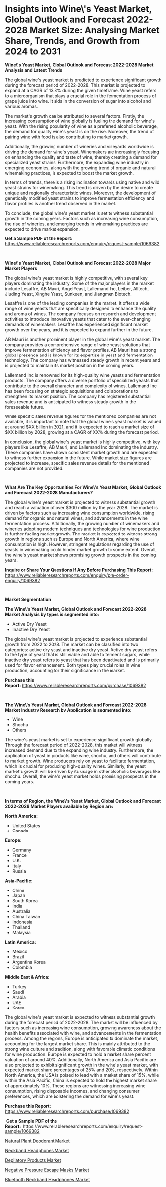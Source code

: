 <p><h1>Insights into Wine\'s Yeast Market, Global Outlook and Forecast 2022-2028 Market Size: Analysing Market Share, Trends, and Growth from 2024 to 2031</h1></p><p><strong>Wine\'s Yeast Market, Global Outlook and Forecast 2022-2028 Market Analysis and Latest Trends</strong></p>
<p><p>The global wine's yeast market is predicted to experience significant growth during the forecast period of 2022-2028. This market is projected to expand at a CAGR of 13.3% during the given timeframe. Wine yeast refers to a microorganism that plays a crucial role in the fermentation process of grape juice into wine. It aids in the conversion of sugar into alcohol and various aromas.</p><p>The market's growth can be attributed to several factors. Firstly, the increasing consumption of wine globally is fueling the demand for wine's yeast. With the rising popularity of wine as a preferred alcoholic beverage, the demand for quality wine's yeast is on the rise. Moreover, the trend of pairing wine with food is also contributing to market growth.</p><p>Additionally, the growing number of wineries and vineyards worldwide is driving the demand for wine's yeast. Winemakers are increasingly focusing on enhancing the quality and taste of wine, thereby creating a demand for specialized yeast strains. Furthermore, the expanding wine industry in emerging economies, along with the growing trend of organic and natural winemaking practices, is expected to boost the market growth.</p><p>In terms of trends, there is a rising inclination towards using native and wild yeast strains for winemaking. This trend is driven by the desire to create unique and regionally characteristic wines. Moreover, the development of genetically modified yeast strains to improve fermentation efficiency and flavor profiles is another trend observed in the market.</p><p>To conclude, the global wine's yeast market is set to witness substantial growth in the coming years. Factors such as increasing wine consumption, the rise of wineries, and emerging trends in winemaking practices are expected to drive market expansion.</p></p>
<p><strong>Get a Sample PDF of the Report:&nbsp;</strong> <a href="https://www.reliableresearchreports.com/enquiry/request-sample/1069382">https://www.reliableresearchreports.com/enquiry/request-sample/1069382</a></p>
<p>&nbsp;</p>
<p><strong>Wine\'s Yeast Market, Global Outlook and Forecast 2022-2028 Major Market Players</strong></p>
<p><p>The global wine's yeast market is highly competitive, with several key players dominating the industry. Some of the major players in the market include Lesaffre, AB Mauri, AngelYeast, Lallemand Inc, Leiber, Alltech, Jiuding Yeast, Xinghe Yeast, Sunkeen, and Jiangmen Biotech.</p><p>Lesaffre is one of the leading companies in the market. It offers a wide range of wine yeasts that are specifically designed to enhance the quality and aroma of wines. The company focuses on research and development activities to introduce innovative yeasts that cater to the ever-changing demands of winemakers. Lesaffre has experienced significant market growth over the years, and it is expected to expand further in the future.</p><p>AB Mauri is another prominent player in the global wine's yeast market. The company provides a comprehensive range of wine yeast solutions that improve fermentation efficiency and flavor profiles. AB Mauri has a strong global presence and is known for its expertise in yeast and fermentation technology. The company has witnessed steady growth in recent years and is projected to maintain its market position in the coming years.</p><p>Lallemand Inc is renowned for its high-quality wine yeasts and fermentation products. The company offers a diverse portfolio of specialized yeasts that contribute to the overall character and complexity of wines. Lallemand Inc has been focusing on strategic acquisitions and collaborations to strengthen its market position. The company has registered substantial sales revenue and is anticipated to witness steady growth in the foreseeable future.</p><p>While specific sales revenue figures for the mentioned companies are not available, it is important to note that the global wine's yeast market is valued at around $XX billion in 2021, and it is expected to reach a market size of $XX billion by 2028, growing at a CAGR of XX% during the forecast period.</p><p>In conclusion, the global wine's yeast market is highly competitive, with key players like Lesaffre, AB Mauri, and Lallemand Inc dominating the industry. These companies have shown consistent market growth and are expected to witness further expansion in the future. While market size figures are projected to increase, specific sales revenue details for the mentioned companies are not provided.</p></p>
<p>&nbsp;</p>
<p><strong>What Are The Key Opportunities For Wine\'s Yeast Market, Global Outlook and Forecast 2022-2028 Manufacturers?</strong></p>
<p><p>The global wine's yeast market is projected to witness substantial growth and reach a valuation of over $300 million by the year 2028. The market is driven by factors such as increasing wine consumption worldwide, rising demand for organic and natural wines, and advancements in the wine fermentation process. Additionally, the growing number of winemakers and wineries adopting modern techniques and technologies for wine production is further fueling market growth. The market is expected to witness strong growth in regions such as Europe and North America, where wine consumption is high. However, stringent regulations regarding the use of yeasts in winemaking could hinder market growth to some extent. Overall, the wine's yeast market shows promising growth prospects in the coming years.</p></p>
<p><strong>Inquire or Share Your Questions If Any Before Purchasing This Report:</strong> <a href="https://www.reliableresearchreports.com/enquiry/pre-order-enquiry/1069382">https://www.reliableresearchreports.com/enquiry/pre-order-enquiry/1069382</a></p>
<p>&nbsp;</p>
<p><strong>Market Segmentation</strong></p>
<p><strong>The Wine\'s Yeast Market, Global Outlook and Forecast 2022-2028 Market Analysis by types is segmented into:</strong></p>
<p><ul><li>Active Dry Yeast</li><li>Inactive Dry Yeast</li></ul></p>
<p><p>The global wine's yeast market is projected to experience substantial growth from 2022 to 2028. The market can be classified into two categories: active dry yeast and inactive dry yeast. Active dry yeast refers to the type of yeast that is still viable and able to ferment sugars, while inactive dry yeast refers to yeast that has been deactivated and is primarily used for flavor enhancement. Both types play crucial roles in wine production, accounting for their significance in the market.</p></p>
<p><strong>Purchase this Report:&nbsp;</strong><a href="https://www.reliableresearchreports.com/purchase/1069382">https://www.reliableresearchreports.com/purchase/1069382</a></p>
<p>&nbsp;</p>
<p><strong>The Wine\'s Yeast Market, Global Outlook and Forecast 2022-2028 Market Industry Research by Application is segmented into:</strong></p>
<p><ul><li>Wine</li><li>Shochu</li><li>Others</li></ul></p>
<p><p>The wine's yeast market is set to experience significant growth globally. Through the forecast period of 2022-2028, this market will witness increased demand due to the expanding wine industry. Furthermore, the application of yeast in products like wine, shochu, and others will contribute to market growth. Wine producers rely on yeast to facilitate fermentation, which is crucial for producing high-quality wines. Similarly, the yeast market's growth will be driven by its usage in other alcoholic beverages like shochu. Overall, the wine's yeast market holds promising prospects in the coming years.</p></p>
<p>&nbsp;</p>
<p><strong>In terms of Region, the Wine\'s Yeast Market, Global Outlook and Forecast 2022-2028 Market Players available by Region are:</strong></p>
<p>
    <p> <strong> North America: </strong>
        <ul>
            <li>United States</li>
            <li>Canada</li>
        </ul>
        </p> 
    <p> <strong> Europe: </strong>
        <ul>
            <li>Germany</li>
            <li>France</li>
            <li>U.K.</li>
            <li>Italy</li>
            <li>Russia</li>
        </ul>
        </p> 
    <p> <strong> Asia-Pacific: </strong>
        <ul>
            <li>China</li>
            <li>Japan</li>
            <li>South Korea</li>
            <li>India</li>
            <li>Australia</li>
            <li>China Taiwan</li>
            <li>Indonesia</li>
            <li>Thailand</li>
            <li>Malaysia</li>
        </ul>
        </p> 
    <p> <strong> Latin America: </strong>
        <ul>
            <li>Mexico</li>
            <li>Brazil</li>
            <li>Argentina Korea</li>
            <li>Colombia</li>
        </ul>
        </p> 
    <p> <strong> Middle East & Africa: </strong>
        <ul>
            <li>Turkey</li>
            <li>Saudi</li>
            <li>Arabia</li>
            <li>UAE</li>
            <li>Korea</li>
        </ul>
    </p>
    </p>
<p><p>The global wine's yeast market is expected to witness substantial growth during the forecast period of 2022-2028. The market will be influenced by factors such as increasing wine consumption, growing awareness about the health benefits associated with wine, and advancements in the fermentation process. Among the regions, Europe is anticipated to dominate the market, accounting for the largest market share. This is mainly attributed to the strong wine culture and tradition, along with favorable climatic conditions for wine production. Europe is expected to hold a market share percent valuation of around 40%. Additionally, North America and Asia Pacific are also projected to exhibit significant growth in the wine's yeast market, with expected market share percentages of 25% and 20%, respectively. Within North America, the USA is poised to lead with a market share of 15%, while within the Asia Pacific, China is expected to hold the highest market share of approximately 10%. These regions are witnessing increasing wine consumption, rising disposable incomes, and changing consumer preferences, which are bolstering the demand for wine's yeast.</p></p>
<p><strong>Purchase this Report: </strong><a href="https://www.reliableresearchreports.com/purchase/1069382">https://www.reliableresearchreports.com/purchase/1069382</a></p>
<p>&nbsp;<strong>Get a Sample PDF of the Report:&nbsp;&nbsp;</strong><a href="https://www.reliableresearchreports.com/enquiry/request-sample/1069382">https://www.reliableresearchreports.com/enquiry/request-sample/1069382</a></p>
<p><strong></strong></p>
<p><p><a href="https://github.com/AKSHATREPORTPRIME/Market-Research-Report-List-3/blob/main/natural-plant-deodorant-market.md">Natural Plant Deodorant Market</a></p><p><a href="https://medium.com/@ashleyhills1920/neckband-headphones-market-analysis-its-cagr-market-segmentation-and-global-industry-overview-4e3ca7d592ee">Neckband Headphones Market</a></p><p><a href="https://medium.com/@sarahchavez1995/depilatory-products-market-share-evolution-and-market-growth-trends-2024-2031-8bac81bfe48f">Depilatory Products Market</a></p><p><a href="https://github.com/FassouRP/Market-Research-Report-List-3/blob/main/negative-pressure-escape-masks-market.md">Negative Pressure Escape Masks Market</a></p><p><a href="https://medium.com/@ashleyhills1920/bluetooth-neckband-headphones-market-trends-and-market-analysis-forecasted-for-period-2024-2031-85bef0cd8874">Bluetooth Neckband Headphones Market</a></p></p>